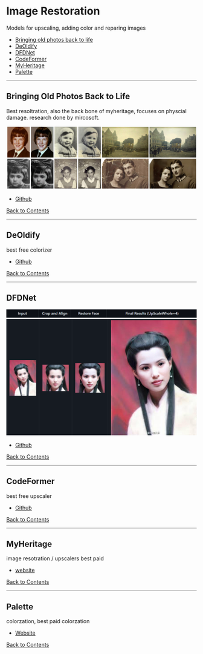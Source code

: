 # Image Restoration
Models for upscaling, adding color and reparing images

- [Bringing old photos back to life](#bringing-old-photos-back-to-life)
- [DeOldify](#deoldify)
- [DFDNet](#dfdnet)
- [CodeFormer](#codeformer)
- [MyHeritage](#myheritage)
- [Palette](#palette)


<hr style="height:1px;border-width:0;color:gray;background-color:gray">

## Bringing Old Photos Back to Life

Best resoltration, also the back bone of myheritage, focuses on physcial damage. research done by mircosoft.

![microsoft](/Images/Image-Restoration/Microsoft.jpg)

- [Github](https://github.com/microsoft/Bringing-Old-Photos-Back-to-Life)

[Back to Contents](#contents)

<hr style="height:1px;border-width:0;color:gray;background-color:gray">

## DeOldify
best free colorizer

- [Github](https://github.com/jantic/DeOldify)

[Back to Contents](#contents)

<hr style="height:1px;border-width:0;color:gray;background-color:gray">

## DFDNet

![img1](/Images/Image-Restoration/DFDNet/Title.png)
![image](/Images/Image-Restoration/DFDNet/Screenshot%202023-09-24%20165924.png)

- [Github](https://github.com/csxmli2016/DFDNet)

[Back to Contents](#contents)


<hr style="height:1px;border-width:0;color:gray;background-color:gray">

## CodeFormer
best free upscaler

- [Github](https://github.com/sczhou/CodeFormer)

[Back to Contents](#contents)


<hr style="height:1px;border-width:0;color:gray;background-color:gray">

## MyHeritage 
image resotration / upscalers best paid

- [website](https://www.myheritage.com)

[Back to Contents](#contents)

<hr style="height:1px;border-width:0;color:gray;background-color:gray">

## Palette
colorzation, best paid colorzation

- [Website](https://palette.fm)

[Back to Contents](#contents)
